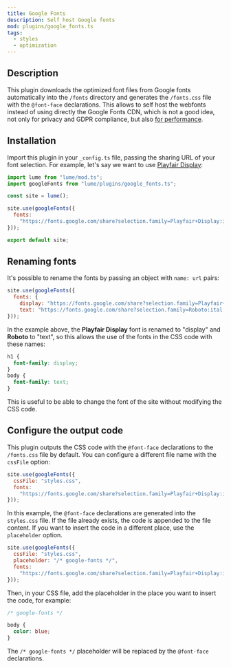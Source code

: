 ```yaml
---
title: Google Fonts
description: Self host Google fonts
mod: plugins/google_fonts.ts
tags:
  - styles
  - optimization
---
```


## Description

This plugin downloads the optimized font files from Google fonts automatically
into the `/fonts` directory and generates the `/fonts.css` file with the
`@font-face` declarations. This allows to self host the webfonts instead of
using directly the Google Fonts CDN, which is not a good idea, not only for
privacy and GDPR compliance, but also
[for performance](https://github.com/HTTPArchive/almanac.httparchive.org/pull/607).

## Installation

Import this plugin in your `_config.ts` file, passing the sharing URL of your
font selection. For example, let's say we want to use
[Playfair Display](https://fonts.google.com/share?selection.family=Playfair+Display:ital,wght@0,400..900;1,400..900):

```js
import lume from "lume/mod.ts";
import googleFonts from "lume/plugins/google_fonts.ts";

const site = lume();

site.use(googleFonts({
  fonts:
    "https://fonts.google.com/share?selection.family=Playfair+Display:ital,wght@0,400..900;1,400..900",
}));

export default site;
```

## Renaming fonts

It's possible to rename the fonts by passing an object with `name: url` pairs:

```js
site.use(googleFonts({
  fonts: {
    display: "https://fonts.google.com/share?selection.family=Playfair+Display:ital,wght@0,400..900;1,400..900",
    text: "https://fonts.google.com/share?selection.family=Roboto:ital,wght@0,100;0,300;0,400;0,500;0,700;0,900;1,100;1,300;1,400;1,500;1,700;1,900"
}));
```

In the example above, the **Playfair Display** font is renamed to "display" and
**Roboto** to "text", so this allows the use of the fonts in the CSS code with
these names:

```css
h1 {
  font-family: display;
}
body {
  font-family: text;
}
```

This is useful to be able to change the font of the site without modifying the
CSS code.

## Configure the output code

This plugin outputs the CSS code with the `@font-face` declarations to the
`/fonts.css` file by default. You can configure a different file name with the
`cssFile` option:

```js
site.use(googleFonts({
  cssFile: "styles.css",
  fonts:
    "https://fonts.google.com/share?selection.family=Playfair+Display:ital,wght@0,400..900;1,400..900",
}));
```

In this example, the `@font-face` declarations are generated into the
`styles.css` file. If the file already exists, the code is appended to the file
content. If you want to insert the code in a different place, use the
`placeholder` option.

```js
site.use(googleFonts({
  cssFile: "styles.css",
  placeholder: "/* google-fonts */",
  fonts:
    "https://fonts.google.com/share?selection.family=Playfair+Display:ital,wght@0,400..900;1,400..900",
}));
```

Then, in your CSS file, add the placeholder in the place you want to insert the
code, for example:

```css
/* google-fonts */

body {
  color: blue;
}
```

The `/* google-fonts */` placeholder will be replaced by the `@font-face`
declarations.
